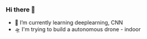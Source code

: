 ### Hi there 👋

<!--
**dockyum/dockyum** is a ✨ _special_ ✨ repository because its `README.md` (this file) appears on your GitHub profile.

Here are some ideas to get you started:
-->
- 🌱 I’m currently learning deeplearning, CNN
- 🛸 I'm trying to build a autonomous drone - indoor
